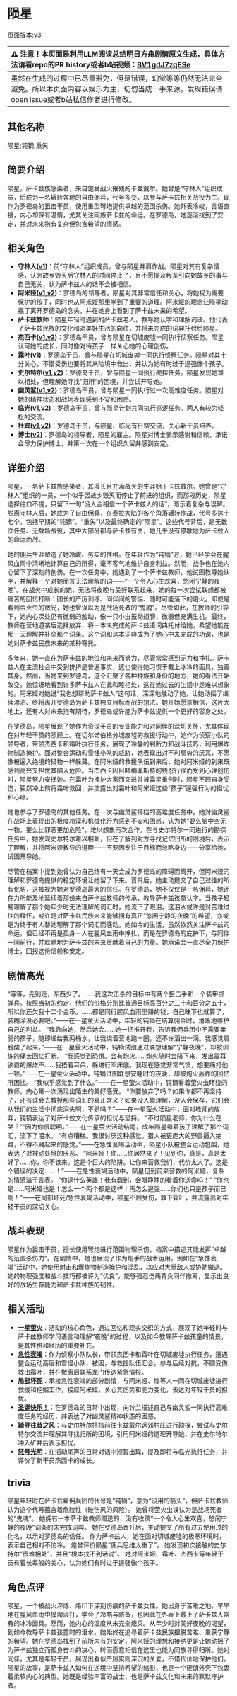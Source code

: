 # 陨星
页面版本:v3
 

| :warning: 注意！本页面是利用LLM阅读总结明日方舟剧情原文生成，具体方法请看repo的PR history或者b站视频：[BV1gdJ7zqESe](https://www.bilibili.com/video/BV1gdJ7zqESe/)         |
|:----------------------------|
| 虽然在生成的过程中已尽量避免，但是错误，幻觉等等仍然无法完全避免。所以本页面内容以娱乐为主，切勿当成一手来源。发现错误请open issue或者b站私信作者进行修改。|



## 其他名称
陨星;钝镝;重矢
## 简要介绍
陨星，萨卡兹族感染者，来自饱受战火摧残的卡兹戴尔。她曾是“守林人”组织成员，后成为一名辗转各地的自由佣兵，代号多变，以参与萨卡兹相关战役为主。现作为罗德岛的狙击干员，使用重型弩炮提供卓越的范围杀伤。她外表冷峻，言语直接，内心却保有温情，尤其关注同族萨卡兹的命运。在罗德岛，她逐渐找到了安定，并对未来抱有复杂但包含希望的情感。
## 相关角色
-   **守林人([v1](../chars/char_158_milu.md))**：前“守林人”组织成员，曾与陨星并肩作战。陨星对其有复杂情感，认为故乡毁灭后守林人的时间停止了，且不愿提及叛军引向她故乡的事与自己无关，认为萨卡兹人的话不会被相信。
-   **阿米娅([v1](../chars/char_002_amiya.md),[v2](char_002_amiya.md))**：罗德岛的领导者。陨星对其非常信任和关心，将她视为需要保护的孩子，同时也从阿米娅那里学到了重要的道理。阿米娅的理念让陨星动摇了离开罗德岛的念头，并在她身上看到了萨卡兹未来的希望。
-   **萨卡兹教师**：陨星年轻时遇到的萨卡兹老人，教导她认字和理解词语。他代表了萨卡兹民族的文化和对美好生活的向往，并将未完成的词典托付给陨星。
-   **杰西卡([v1](../chars/char_235_jesica.md),[v2](char_235_jesica.md))**：罗德岛干员，曾与陨星在切城废墟一同执行侦察任务。陨星认可她的成长，同时像对待孩子一样关心她的心理创伤。
-   **霜叶([v1](../chars/char_193_frostl.md))**：罗德岛干员，曾与陨星在切城废墟一同执行侦察任务。陨星对其十分关心，不惜受伤也要将其从险境中救出，并认为她有时过于逞强像个孩子。
-   **史尔特尔([v1](../chars/char_350_surtr.md),[v2](char_350_surtr.md))**：罗德岛干员，曾与陨星一同执行勘探任务。陨星发现她难以相处，但理解她寻找“归所”的困境，并尝试开导她。
-   **幽灵鲨([v1](../chars/char_143_ghost.md),[v2](char_143_ghost.md))**：罗德岛干员，曾与陨星一同执行过一次高难度任务。陨星对她的精神状态和战场表现感到不安和困惑。
-   **临光([v1](../chars/char_148_nearl.md),[v2](char_148_nearl.md))**：罗德岛干员，曾与陨星计划共同执行巡逻任务。两人有较为轻松的交流。
-   **杜宾([v1](../chars/char_130_doberm.md),[v2](char_130_doberm.md))**：罗德岛干员，与陨星、临光有日常交流，关心新干员培养。
-   **博士([v2](extended_char_bo_shi.md))**：罗德岛的领导者，陨星的雇主。陨星对博士表示感谢和信赖，承诺会尽力保护博士，并第一次在一个组织久留并感到安定。
## 详细介绍
陨星，一名萨卡兹族感染者，其漫长且充满战火的生涯始于卡兹戴尔。她曾是“守林人”组织的一员，一个似乎因故乡毁灭而停止了前进的组织，而那段历史，陨星选择绝口不提，只留下一句“没人会相信一个萨卡兹人的话”，暗示着复杂与误解。脱离守林人后，她成为了自由佣兵，在泰拉大陆的各个角落辗转作战，代号多达十七个，包括早期的“钝镝”、“重矢”以及最终确定的“陨星”。这些代号背后，是无数次任务、无数场战役，其中大部分都与萨卡兹有关，她几乎没有停歇地为萨卡兹人的命运而战。

她的佣兵生涯塑造了她冷峻、务实的性格。在年轻作为“钝镝”时，她已经学会在腥风血雨中清晰地计算自己的所得，毫不客气地维护自身利益。然而，战争也在她内心留下了深刻的创伤。在一次任务中，她遇到了一个萨卡兹教师，他试图教导她认字，并解释一个对她而言无法理解的词——“一个令人心生欢喜，悠闲宁静的夜晚”。在战火中成长的她，无法将夜晚与美好联系起来，她的每一次尝试联想都被痛苦的回忆打断：团长的严厉训练、同伴间的警惕、随时可能落下的炮火。即使是看到萤火虫的微光，她也曾误以为是战场死者的“鬼魂”。尽管如此，在教师的引导下，她内心深处仍有微弱的触动，像一只小虫振动翅膀，微弱但充满生机。最终，教师在营地遇袭后选择放弃，将一本未完成的萨卡兹语词典托付给她，希望她能在那一天理解并补全那个词条。这个词和这本词典成为了她心中未完成的功课，也是她对萨卡兹民族未来的某种寄托。

多年来，她一直在为萨卡兹的地位和未来而努力，尽管常常感到无力和挣扎。萨卡兹人在主流社会中受到排挤是普遍事实，这也使得她习惯于戴上冰冷的面具，独善其身。然而，当她来到罗德岛，这个汇聚了各种种族和身份的地方，她的看法开始改变。她惊讶地看到许多萨卡兹人在此和睦相处，这在她过去的生活中是难以想象的。阿米娅对她说“我也想帮助萨卡兹人”这句话，深深地触动了她，让她动摇了继续漂泊、终将离开罗德岛为萨卡兹独立目标而战的想法。她开始愿意相信，这片大地上，还有人对未来抱有期待，罗德岛或许能为萨卡兹提供一个更好的容身之处。

在罗德岛，陨星展现了她作为资深干员的专业能力和对同伴的深切关怀，尤其体现在对年轻干员的照顾上。在切尔诺伯格分城废墟的救援行动中，她作为侦察小队的领导者，带领杰西卡和霜叶执行任务，展现了冷静的判断力和战斗技巧，利用爆炸物制造掩护。面对整合运动和雪怪小队的威胁，她表现出对不利局势的厌恶，不愿像被逼入绝境的猎物一样躲藏。在阿米娅的救援队伍到来后，她对阿米娅的到来既感到高兴又担忧其陷入危险。当杰西卡因目睹梅菲斯特的残忍行径而受到心理创伤时，陨星努力安抚她。在霜叶为掩护大家而突进并被霜星重创时，陨星不顾自身受伤，毅然冲上前将霜叶救回，并流露出对霜叶和阿米娅这些“孩子”逞强行为的担忧和心疼。

她也参与了罗德岛的其他任务。在一次与幽灵鲨搭档的高难度任务中，她对幽灵鲨在战场上表现出的极度冷漠和机械化行为感到不安和困惑，认为她“要么脑中空无一物，要么比罪恶更加危险”，难以想象再次合作。在与史尔特尔一同进行的勘探任务中，她发现史尔特尔难以相处，但在了解到对方寻找记忆归所的困境后，表示了理解，并将阿米娅教导的道理——不要因专注于目标而忽略身边——分享给她，试图开导她。

尽管在档案中提到她曾认为自己终有一天会成为罗德岛的障碍而离开，但阿米娅的理解和罗德岛提供的稳定环境让她留了下来。晋升后，她主动提交了自己过往的所有化名，这被视为她对罗德岛最大的信任。在罗德岛，她不仅仅是一名佣兵，她还在力所能及地延续着那份来自萨卡兹教师的传承，教导萨卡兹孩童认字。当孩子轻易理解了那个她年少时无法理解的词汇时，她流下了眼泪，这泪水或许是对苦难过往的释怀，或许是对萨卡兹民族未来能够拥有真正“悠闲宁静的夜晚”的希望，亦或是为终于有人替她理解了那个词汇而感动。她如今的生活，虽然依然关注萨卡兹的命运，但已经不再是孤身一人在腥风血雨中挣扎，而是在罗德岛的庇护下，与同伴一同前行，并默默地为萨卡兹的未来贡献着自己的力量。她承诺会一直尽全力保护博士，回报这份信赖和安定。
## 剧情高光
“等等，先别走，东西少了。......我这次击杀的目标中有两个狙击手和一个装甲掷弹兵。按照当初的约定，他们的价格分别比普通目标高百分之三十和百分之五十，所以你还欠我十二个金币。......都是同行腥风血雨里赚的钱，自己昧下也就算了，装糊涂没必要吧。”——在一星萤火活动中，年轻的钝镝在结算佣金时，清晰地维护自己的利益。
“我靠向她，然后她会......她一把推开我，告诉我佣兵团中不需要柔弱的孩子，随即递给我两桶水，让我绕着营地跑十圈，还不许洒出一滴。我感觉肩膀酸了起来。”——在一星萤火活动中，钝镝试图通过联想理解“宁静夜晚”，却被训练的痛苦回忆打断。
“我感觉到恐惧。会有炮火......炮火随时会降下来，发出震耳欲聋的爆炸声......我捂着耳朵，躲进行军床底。我现在感觉非常气愤，想要痛打他一顿。”——在一星萤火活动中，钝镝试图联想安睡时的夜晚，却被炮火轰炸的回忆所困扰。
“我似乎感觉到了什么。”——在一星萤火活动中，钝镝看着萤火虫环绕的教师，内心第一次涌现出陌生的美好感受。
“你要放弃了吗？如果你都不再坚持了，还有谁会去教授那些词汇的真正含义？如果没人能理解，没人会保存，它们会从我们的生活中彻底消失啊，不是吗？”——在一星萤火活动中，面对教师的放弃，钝镝表达了对萨卡兹文化传承的担忧与坚持。
“不过陨星老师，你为什么在哭？”“因为你很聪明。”——在一星萤火活动结尾，成年陨星看着孩子理解了那个词汇，流下了泪水。
“有点糟糕。我很讨厌这种感觉。猎人被更庞大的野兽逼入绝路，不得不藏起来的感觉。”——在急性衰竭活动中，陨星小队被整合运动包围，她表达了对被动处境的厌恶。
“阿米娅！你......你居然来了！见到你，真是，真是太好了......你，你不该来。这是个巨大的陷阱。让你来营救我们，代价太大了。这是个错误的决定......！”——在急性衰竭活动中，陨星见到前来营救的阿米娅，复杂的情感溢于言表。
“你逞什么英雄！我有蠢到，会眼睁睁的看着你送命吗！” “你也是......阿米娅也是！怎么一个两个都是这样！再怎么逞强......你们也只是孩子而已啊！”——在局部坏死/急性衰竭活动中，陨星不顾受伤，救下霜叶，并流露出对年轻干员的深切关心。
## 战斗表现
陨星作为狙击干员，擅长使用弩炮进行范围物理杀伤，档案中描述其能发挥“卓越的范围杀伤力”。在剧情中，她也展现了作为炮手的战术运用，例如在“急性衰竭”活动中，她使用射击和爆炸物制造掩护和混乱，以应对大量敌人或协助撤退。她的物理强度和战斗技巧都被评为“优良”，能够强忍伤痛背负同伴撤离，显示出良好的战场生存能力和萨卡兹种族的韧性。
## 相关活动
-   **[一星萤火](../stories/story_meteo_set_1.md)**：活动的核心角色，通过回忆和现实交织的方式，展现了她年轻时与萨卡兹教师学习语言和理解“夜晚”的过程，以及如今教导萨卡兹孩童的情景，是其性格和经历的重要补充。
-   **[急性衰竭](../stories/main_4.md)**：作为侦察小队队长，带领杰西卡和霜叶在切城废墟执行任务，遭遇整合运动高层和雪怪小队，被困，与救援队伍汇合，参与后续对抗，不顾受伤救出霜叶，并在撤离后联系龙门传达紧急情报。
-   **[局部坏死](../stories/main_6.md)**：承接急性衰竭的部分剧情，与阿米娅、煌等人一同在切城废墟进行救援和挖掘工作，接应阿米娅，关心其伤势和能力变化，表达对年轻干员的担忧。
-   **[圣诞快乐！](../stories/story_ghost_set_1.md)**：在罗德岛的日常中出现，向铃兰描述自己与幽灵鲨一同执行高难度任务的经历，并表达了对幽灵鲨精神状态的困惑。
-   **[踏寻往昔之风](../stories/act13d0.md)**：与史尔特尔搭档前往卡兹戴尔远郊村庄进行勘探，尝试与史尔特尔交流并理解其寻找归所的困境，引用阿米娅的道理开导她，并在史尔特尔冲入矿井后表示担忧。
-   **[怒号光明](../stories/main_8.md)**：在活动尾声的日常对话中短暂出现，提及即将与临光执行任务，并评价了新干员杰西卡的成长。
## trivia
陨星年轻时在萨卡兹雇佣兵团的代号是“钝镝”，意为“没用的箭头”，但萨卡兹教师认为这个代号蕴含着危险性（破伤风的风险）。
她曾将萤火虫误认为是战场死者的“鬼魂”。
她拥有一本萨卡兹教师赠送的、没有收录“一个令人心生欢喜，悠闲宁静的夜晚”词条的未完成词典。
她在罗德岛晋升后，主动提交了所有过去使用过的化名，以示对罗德岛的信任。
作为萨卡兹人，她在面对切城废墟的极寒环境时，表示自己相对不怕冷。
煌曾评价陨星“佣兵思维太重了”。
她发现初次接触的史尔特尔“很难相处”，并且“根本找不到话说”。
她对阿米娅、霜叶、杰西卡等年轻干员有着长辈般的关心，认为她们有时过于逞强像个孩子。
## 角色点评
陨星，一个被战火淬炼、烙印下深刻伤痕的萨卡兹女性。她出身于苦难之地，早早地在腥风血雨中摸爬滚打，学会了冷酷与防备，也因此在外表上戴上了萨卡兹人常有的冰冷面具。然而，她内心的温度从未完全熄灭。从年少时对美好夜晚的渴望，到如今教导萨卡兹孩童时的泪水，她始终在追寻着萨卡兹民族摆脱苦难、重获宁静的希望。她在罗德岛找到了前所未有的安定，阿米娅的理想和接纳更是让她动摇了为萨卡兹独立而孤身奋斗的决心，转而愿意相信在这里也能为同族寻得归所。她对同伴，尤其是年轻干员，展现出看似严厉实则深沉的关爱，不惜代价地保护他们。陨星的故事，是萨卡兹人如何在逆境中坚持希望的缩影，也是一个硬朗外壳下包裹着柔软内心的典型。她既是经验丰富的战士，也是萨卡兹文化和未来的默默守护者。